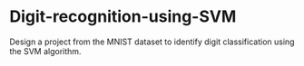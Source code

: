 # Digit-recognition-using-SVM

Design a project from the MNIST dataset to identify digit classification using the SVM algorithm.
